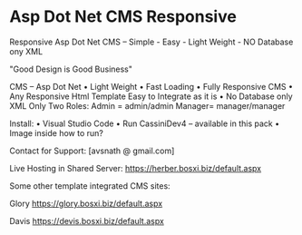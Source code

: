 # Asp Dot Net CMS Responsive
Responsive Asp Dot Net CMS –  Simple - Easy - Light Weight - NO Database ony XML

"Good Design is Good Business"

CMS – Asp Dot Net
•	Light Weight
•	Fast Loading 
•	Fully Responsive CMS
•	Any Responsive Html Template Easy to Integrate as it is
•	No Database only XML
Only Two Roles:
Admin = admin/admin
Manager= manager/manager

Install:
•	Visual Studio Code
•	Run CassiniDev4 – available in this pack
•	Image inside how to run?

Contact for Support: [avsnath @ gmail.com]

Live Hosting in Shared Server: https://herber.bosxi.biz/default.aspx

Some other template integrated CMS sites:

Glory
https://glory.bosxi.biz/default.aspx

Davis
https://devis.bosxi.biz/default.aspx


